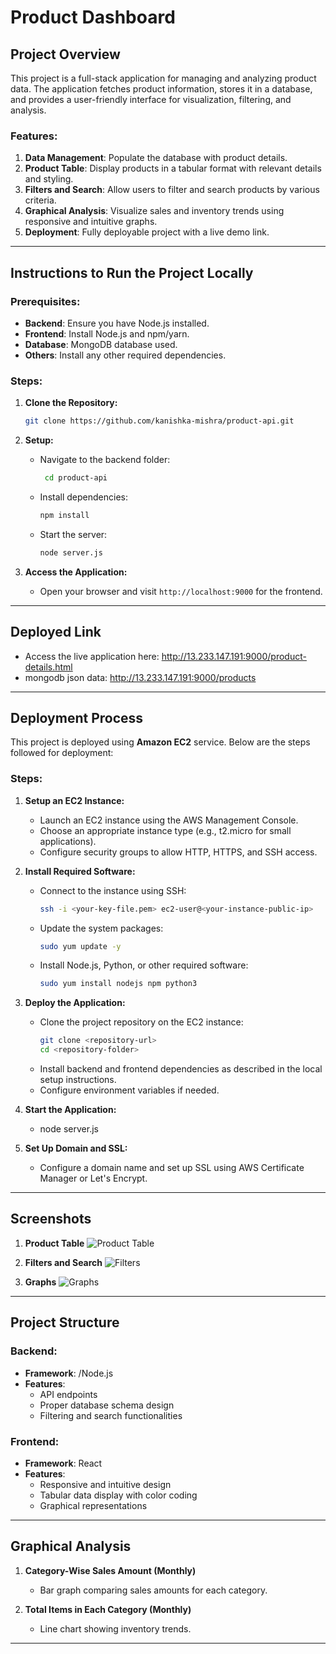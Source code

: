 # Product Dashboard

## Project Overview
This project is a full-stack application for managing and analyzing product data. The application fetches product information, stores it in a database, and provides a user-friendly interface for visualization, filtering, and analysis.

### Features:
1. **Data Management**: Populate the database with product details.
2. **Product Table**: Display products in a tabular format with relevant details and styling.
3. **Filters and Search**: Allow users to filter and search products by various criteria.
4. **Graphical Analysis**: Visualize sales and inventory trends using responsive and intuitive graphs.
5. **Deployment**: Fully deployable project with a live demo link.

---

## Instructions to Run the Project Locally

### Prerequisites:
- **Backend**: Ensure you have Node.js installed.
- **Frontend**: Install Node.js and npm/yarn.
- **Database**: MongoDB database used.
- **Others**: Install any other required dependencies.

### Steps:

1. **Clone the Repository:**
   ```bash
   git clone https://github.com/kanishka-mishra/product-api.git

   ```

2. **Setup:**
   - Navigate to the backend folder:
     ```bash
      cd product-api
     ```
   - Install dependencies:
     ```bash
     npm install
     ```
   - Start the server:
     ```bash
     node server.js 
     ```

4. **Access the Application:**
   - Open your browser and visit `http://localhost:9000` for the frontend.

---

## Deployed Link
- Access the live application here: http://13.233.147.191:9000/product-details.html
- mongodb json data: http://13.233.147.191:9000/products

---

## Deployment Process

This project is deployed using **Amazon EC2** service. Below are the steps followed for deployment:

### Steps:
1. **Setup an EC2 Instance:**
   - Launch an EC2 instance using the AWS Management Console.
   - Choose an appropriate instance type (e.g., t2.micro for small applications).
   - Configure security groups to allow HTTP, HTTPS, and SSH access.

2. **Install Required Software:**
   - Connect to the instance using SSH:
     ```bash
     ssh -i <your-key-file.pem> ec2-user@<your-instance-public-ip>
     ```
   - Update the system packages:
     ```bash
     sudo yum update -y
     ```
   - Install Node.js, Python, or other required software:
     ```bash
     sudo yum install nodejs npm python3
     ```

3. **Deploy the Application:**
   - Clone the project repository on the EC2 instance:
     ```bash
     git clone <repository-url>
     cd <repository-folder>
     ```
   - Install backend and frontend dependencies as described in the local setup instructions.
   - Configure environment variables if needed.

4. **Start the Application:**
    - node server.js

5. **Set Up Domain and SSL:**
   - Configure a domain name and set up SSL using AWS Certificate Manager or Let's Encrypt.

---

## Screenshots
1. **Product Table**
   ![Product Table](#)

2. **Filters and Search**
   ![Filters](#)

3. **Graphs**
   ![Graphs](#)

---

## Project Structure

### Backend:
- **Framework**: /Node.js
- **Features**:
  - API endpoints
  - Proper database schema design
  - Filtering and search functionalities

### Frontend:
- **Framework**: React
- **Features**:
  - Responsive and intuitive design
  - Tabular data display with color coding
  - Graphical representations

---

## Graphical Analysis
1. **Category-Wise Sales Amount (Monthly)**
   - Bar graph comparing sales amounts for each category.

2. **Total Items in Each Category (Monthly)**
   - Line chart showing inventory trends.

---

